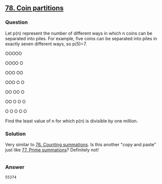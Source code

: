 ## **[78. Coin partitions](https://projecteuler.net/problem=78)**

### Question
Let p(n) represent the number of different ways in which n coins can be separated into piles. For example, five coins can be separated into piles in exactly seven different ways, so p(5)=7.

OOOOO

OOOO   O

OOO   OO

OOO   O   O

OO   OO   O

OO   O   O   O

O   O   O   O   O

Find the least value of n for which p(n) is divisible by one million.

### Solution
Very similar to [76. Counting summations](./76.%20Counting%20summations.md). Is this another "copy and paste" just like [77. Prime summations](./77.%20Prime%20summations.md)? Definitely not!

```python

```

### Answer 
`55374`
